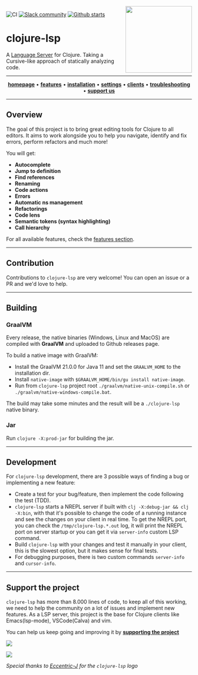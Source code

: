 <img src="images/logo-dark.svg" width="180" align="right">

![CI](https://img.shields.io/github/workflow/status/clojure-lsp/clojure-lsp/CI?style=flat-square)
[![Slack community](https://img.shields.io/badge/Slack-chat-blue?style=flat-square)](https://clojurians.slack.com/archives/CPABC1H61)
[![Github starts](https://img.shields.io/github/stars/clojure-lsp/clojure-lsp?style=social)](https://github.com/clojure-lsp/clojure-lsp)


# clojure-lsp

A [Language Server](https://microsoft.github.io/language-server-protocol/) for Clojure. Taking a Cursive-like approach of statically analyzing code.

<hr>
<p align="center">
  <a href="https://clojure-lsp.github.io/clojure-lsp"><strong>homepage</strong></a> •
  <a href="https://clojure-lsp.github.io/clojure-lsp/features/"><strong>features</strong></a> •
  <a href="https://clojure-lsp.github.io/clojure-lsp/installation/"><strong>installation</strong></a> •
  <a href="https://clojure-lsp.github.io/clojure-lsp/settings"><strong>settings</strong></a> •
  <a href="https://clojure-lsp.github.io/clojure-lsp/clients"><strong>clients</strong></a> •
  <a href="https://clojure-lsp.github.io/clojure-lsp/troubleshooting"><strong>troubleshooting</strong></a> •
  <a href="https://opencollective.com/clojure-lsp"><strong>support us</strong></a>
</p>
<hr>

## Overview 

The goal of this project is to bring great editing tools for Clojure to all editors.
It aims to work alongside you to help you navigate, identify and fix errors, perform refactors and much more!

You will get:

- **Autocomplete**
- **Jump to definition**
- **Find references**
- **Renaming**
- **Code actions**
- **Errors**
- **Automatic ns management**
- **Refactorings**
- **Code lens**
- **Semantic tokens (syntax highlighting)**
- **Call hierarchy**

For all available features, check the [features section](https://clojure-lsp.github.io/clojure-lsp/features/).

---
## Contribution

Contributions to `clojure-lsp` are very welcome! You can open an issue or a PR and we'd love to help.

---
## Building

### GraalVM

Every release, the native binaries (Windows, Linux and MacOS) are compiled with __GraalVM__ and uploaded to Github releases page.

To build a native image with GraalVM:

- Install the GraalVM 21.0.0 for Java 11 and set the `GRAALVM_HOME` to the installation dir. 
- Install `native-image` with `$GRAALVM_HOME/bin/gu install native-image`. 
- Run from `clojure-lsp` project root `./graalvm/native-unix-compile.sh` or `./graalvm/native-windows-compile.bat`. 

The build may take some minutes and the result will be a `./clojure-lsp` native binary.

### Jar

Run `clojure -X:prod-jar` for building the jar.

---
## Development

For `clojure-lsp` development, there are 3 possible ways of finding a bug or implementing a new feature:

- Create a test for your bug/feature, then implement the code following the test (TDD).
- `clojure-lsp` starts a NREPL server if built with `clj -X:debug-jar && clj -X:bin`, with that it's possible to change the code of a running instance and see the changes on your client in real time. To get the NREPL port, you can check the `/tmp/clojure-lsp.*.out` log, it will print the NREPL port on server startup or you can get it via `server-info` custom LSP command.
- Build `clojure-lsp` with your changes and test it manually in your client, this is the slowest option, but it makes sense for final tests.
- For debugging purposes, there is two custom commands `server-info` and `cursor-info`.

---
## Support the project

`clojure-lsp` has more than 8.000 lines of code, to keep all of this working, we need to help the community on a lot of issues and implement new features. As a LSP server, this project is the base for Clojure clients like Emacs(lsp-mode), VSCode(Calva) and vim.

You can help us keep going and improving it by **[supporting the project](https://opencollective.com/clojure-lsp)**

[![](https://opencollective.com/clojure-lsp/tiers/sponsor.svg)](https://opencollective.com/clojure-lsp)

[![](https://opencollective.com/clojure-lsp/tiers/backer.svg)](https://opencollective.com/clojure-lsp)

_Special thanks to [Eccentric-J](https://eccentric-j.com/) for the `clojure-lsp` logo_
